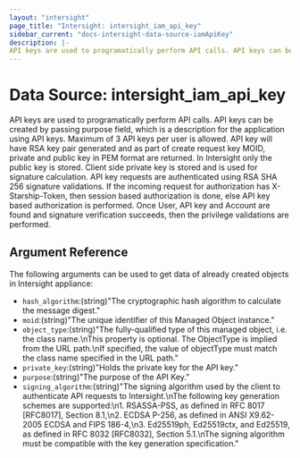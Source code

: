 ```yaml
---
layout: "intersight"
page_title: "Intersight: intersight_iam_api_key"
sidebar_current: "docs-intersight-data-source-iamApiKey"
description: |-
API keys are used to programatically perform API calls. API keys can be created by passing purpose field, which is a description for the application using API keys. Maximum of 3 API keys per user is allowed. API key will have RSA key pair generated and as part of create request key MOID, private and public key in PEM format are returned. In Intersight only the public key is stored. Client side private key is stored and is used for signature calculation. API key requests are authenticated using RSA SHA 256 signature validations. If the incoming request for authorization has X-Starship-Token, then session based authorization is done, else API key based authorization is performed. Once User, API key and Account are found and signature verification succeeds, then the privilege validations are performed.
---
```


# Data Source: intersight_iam_api_key
API keys are used to programatically perform API calls. API keys can be created by passing purpose field, which is a description for the application using API keys. Maximum of 3 API keys per user is allowed. API key will have RSA key pair generated and as part of create request key MOID, private and public key in PEM format are returned. In Intersight only the public key is stored. Client side private key is stored and is used for signature calculation. API key requests are authenticated using RSA SHA 256 signature validations. If the incoming request for authorization has X-Starship-Token, then session based authorization is done, else API key based authorization is performed. Once User, API key and Account are found and signature verification succeeds, then the privilege validations are performed.
## Argument Reference
The following arguments can be used to get data of already created objects in Intersight appliance:
* `hash_algorithm`:(string)"The cryptographic hash algorithm to calculate the message digest."
* `moid`:(string)"The unique identifier of this Managed Object instance."
* `object_type`:(string)"The fully-qualified type of this managed object, i.e. the class name.\nThis property is optional. The ObjectType is implied from the URL path.\nIf specified, the value of objectType must match the class name specified in the URL path."
* `private_key`:(string)"Holds the private key for the API key."
* `purpose`:(string)"The purpose of the API Key."
* `signing_algorithm`:(string)"The signing algorithm used by the client to authenticate API requests to Intersight.\nThe following key generation schemes are supported:\n1. RSASSA-PSS, as defined in RFC 8017 [RFC8017], Section 8.1,\n2. ECDSA P-256, as defined in ANSI X9.62-2005 ECDSA and FIPS 186-4,\n3. Ed25519ph, Ed25519ctx, and Ed25519, as defined in RFC 8032 [RFC8032], Section 5.1.\nThe signing algorithm must be compatible with the key generation specification."

